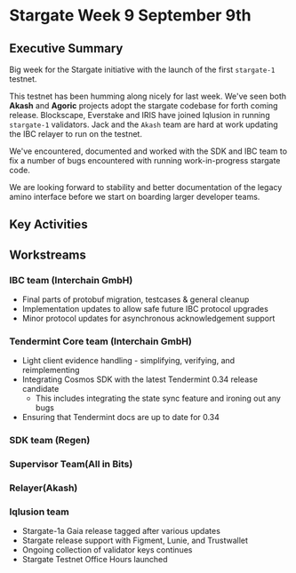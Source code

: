 # Stargate Week 9 September 9th

## Executive Summary

Big week for the Stargate initiative with the launch of the first `stargate-1` testnet.

This testnet has been humming along nicely for last week. We've seen both **Akash** and **Agoric** projects adopt the stargate codebase for forth coming release. Blockscape, Everstake and IRIS have joined Iqlusion in running `stargate-1` validators. Jack and the `Akash` team are hard at work updating the IBC relayer to run on the testnet.

We've encountered, documented and worked with the SDK and IBC team to fix a number of bugs encountered with running work-in-progress stargate code.

We are looking forward to stability and better documentation of the legacy amino interface before we start on boarding larger developer teams.

## Key Activities



## Workstreams

### IBC team (Interchain GmbH)
* Final parts of protobuf migration, testcases & general cleanup
* Implementation updates to allow safe future IBC protocol upgrades
* Minor protocol updates for asynchronous acknowledgement support


### Tendermint Core team (Interchain GmbH)
* Light client evidence handling - simplifying, verifying, and reimplementing
* Integrating Cosmos SDK with the latest Tendermint 0.34 release candidate
    * This includes integrating the state sync feature and ironing out any bugs 
* Ensuring that Tendermint docs are up to date for 0.34


### SDK team (Regen)



### Supervisor Team(All in Bits)


### Relayer(Akash)


### Iqlusion team
* Stargate-1a Gaia release tagged after various updates
* Stargate release support with Figment, Lunie, and Trustwallet
* Ongoing collection of validator keys continues
* Stargate Testnet Office Hours launched


